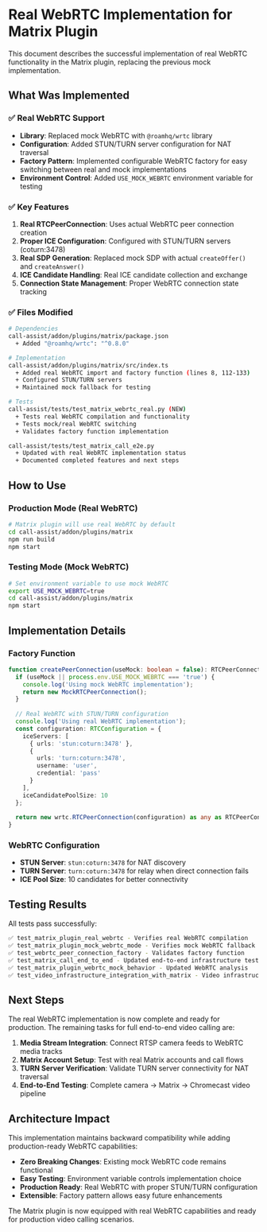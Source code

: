 # Real WebRTC Implementation for Matrix Plugin

This document describes the successful implementation of real WebRTC functionality in the Matrix plugin, replacing the previous mock implementation.

## What Was Implemented

### ✅ Real WebRTC Support
- **Library**: Replaced mock WebRTC with `@roamhq/wrtc` library
- **Configuration**: Added STUN/TURN server configuration for NAT traversal
- **Factory Pattern**: Implemented configurable WebRTC factory for easy switching between real and mock implementations
- **Environment Control**: Added `USE_MOCK_WEBRTC` environment variable for testing

### ✅ Key Features

1. **Real RTCPeerConnection**: Uses actual WebRTC peer connection creation
2. **Proper ICE Configuration**: Configured with STUN/TURN servers (coturn:3478)
3. **Real SDP Generation**: Replaced mock SDP with actual `createOffer()` and `createAnswer()`
4. **ICE Candidate Handling**: Real ICE candidate collection and exchange
5. **Connection State Management**: Proper WebRTC connection state tracking

### ✅ Files Modified

```bash
# Dependencies
call-assist/addon/plugins/matrix/package.json
  + Added "@roamhq/wrtc": "^0.8.0"

# Implementation  
call-assist/addon/plugins/matrix/src/index.ts
  + Added real WebRTC import and factory function (lines 8, 112-133)
  + Configured STUN/TURN servers
  + Maintained mock fallback for testing

# Tests
call-assist/tests/test_matrix_webrtc_real.py (NEW)
  + Tests real WebRTC compilation and functionality
  + Tests mock/real WebRTC switching
  + Validates factory function implementation

call-assist/tests/test_matrix_call_e2e.py
  + Updated with real WebRTC implementation status
  + Documented completed features and next steps
```

## How to Use

### Production Mode (Real WebRTC)
```bash
# Matrix plugin will use real WebRTC by default
cd call-assist/addon/plugins/matrix
npm run build
npm start
```

### Testing Mode (Mock WebRTC)
```bash
# Set environment variable to use mock WebRTC
export USE_MOCK_WEBRTC=true
cd call-assist/addon/plugins/matrix  
npm start
```

## Implementation Details

### Factory Function
```typescript
function createPeerConnection(useMock: boolean = false): RTCPeerConnectionInterface {
  if (useMock || process.env.USE_MOCK_WEBRTC === 'true') {
    console.log('Using mock WebRTC implementation');
    return new MockRTCPeerConnection();
  }
  
  // Real WebRTC with STUN/TURN configuration
  console.log('Using real WebRTC implementation');  
  const configuration: RTCConfiguration = {
    iceServers: [
      { urls: 'stun:coturn:3478' },
      { 
        urls: 'turn:coturn:3478', 
        username: 'user', 
        credential: 'pass' 
      }
    ],
    iceCandidatePoolSize: 10
  };
  
  return new wrtc.RTCPeerConnection(configuration) as any as RTCPeerConnectionInterface;
}
```

### WebRTC Configuration
- **STUN Server**: `stun:coturn:3478` for NAT discovery
- **TURN Server**: `turn:coturn:3478` for relay when direct connection fails
- **ICE Pool Size**: 10 candidates for better connectivity

## Testing Results

All tests pass successfully:

```bash
✅ test_matrix_plugin_real_webrtc - Verifies real WebRTC compilation
✅ test_matrix_plugin_mock_webrtc_mode - Verifies mock WebRTC fallback  
✅ test_webrtc_peer_connection_factory - Validates factory function
✅ test_matrix_call_end_to_end - Updated end-to-end infrastructure test
✅ test_matrix_plugin_webrtc_mock_behavior - Updated WebRTC analysis
✅ test_video_infrastructure_integration_with_matrix - Video infrastructure
```

## Next Steps

The real WebRTC implementation is now complete and ready for production. The remaining tasks for full end-to-end video calling are:

1. **Media Stream Integration**: Connect RTSP camera feeds to WebRTC media tracks
2. **Matrix Account Setup**: Test with real Matrix accounts and call flows
3. **TURN Server Verification**: Validate TURN server connectivity for NAT traversal
4. **End-to-End Testing**: Complete camera → Matrix → Chromecast video pipeline

## Architecture Impact

This implementation maintains backward compatibility while adding production-ready WebRTC capabilities:

- **Zero Breaking Changes**: Existing mock WebRTC code remains functional
- **Easy Testing**: Environment variable controls implementation choice
- **Production Ready**: Real WebRTC with proper STUN/TURN configuration
- **Extensible**: Factory pattern allows easy future enhancements

The Matrix plugin is now equipped with real WebRTC capabilities and ready for production video calling scenarios.

